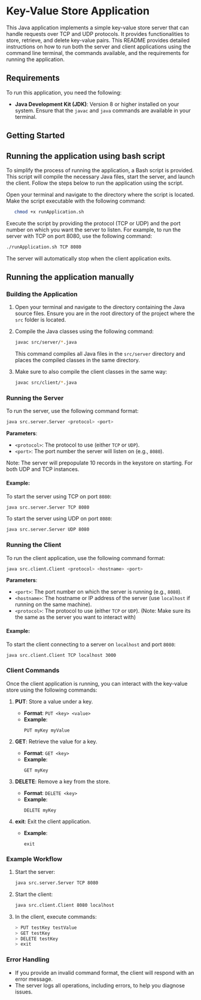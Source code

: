 # Key-Value Store Application

This Java application implements a simple key-value store server that can handle requests over TCP and UDP protocols. It provides functionalities to store, retrieve, and delete key-value pairs. This README provides detailed instructions on how to run both the server and client applications using the command line terminal, the commands available, and the requirements for running the application.

## Requirements

To run this application, you need the following:

- **Java Development Kit (JDK)**: Version 8 or higher installed on your system. Ensure that the `javac` and `java` commands are available in your terminal.

## Getting Started

## Running the application using bash script

To simplify the process of running the application, a Bash script is provided. This script will compile the necessary Java files, start the server, and launch the client. Follow the steps below to run the application using the script.

Open your terminal and navigate to the directory where the script is located. Make the script executable with the following command:

```bash
   chmod +x runApplication.sh
```

Execute the script by providing the protocol (TCP or UDP) and the port number on which you want the server to listen. For example, to run the server with TCP on port 8080, use the following command:

```bash
./runApplication.sh TCP 8080
```

The server will automatically stop when the client application exits.

## Running the application manually

### Building the Application

1. Open your terminal and navigate to the directory containing the Java source files. Ensure you are in the root directory of the project where the `src` folder is located.

2. Compile the Java classes using the following command:

   ```bash
   javac src/server/*.java
   ```

   This command compiles all Java files in the `src/server` directory and places the compiled classes in the same directory.

3. Make sure to also compile the client classes in the same way:

   ```bash
   javac src/client/*.java
   ```

### Running the Server

To run the server, use the following command format:

```bash
java src.server.Server <protocol> <port>
```

**Parameters**:

- `<protocol>`: The protocol to use (either `TCP` or `UDP`).
- `<port>`: The port number the server will listen on (e.g., `8080`).

Note: The server will prepopulate 10 records in the keystore on starting. For both UDP and TCP instances.

#### Example:

To start the server using TCP on port `8080`:

```bash
java src.server.Server TCP 8080
```

To start the server using UDP on port `8080`:

```bash
java src.server.Server UDP 8080
```

### Running the Client

To run the client application, use the following command format:

```bash
java src.client.Client <protocol> <hostname> <port>
```

**Parameters**:

- `<port>`: The port number on which the server is running (e.g., `8080`).
- `<hostname>`: The hostname or IP address of the server (use `localhost` if running on the same machine).
- `<protocol>`: The protocol to use (either `TCP` or `UDP`). (Note: Make sure its the same as the server you want to interact with)

#### Example:

To start the client connecting to a server on `localhost` and port `8080`:

```bash
java src.client.Client TCP localhost 3000
```

### Client Commands

Once the client application is running, you can interact with the key-value store using the following commands:

1. **PUT**: Store a value under a key.

   - **Format**: `PUT <key> <value>`
   - **Example**:
     ```
     PUT myKey myValue
     ```

2. **GET**: Retrieve the value for a key.

   - **Format**: `GET <key>`
   - **Example**:
     ```
     GET myKey
     ```

3. **DELETE**: Remove a key from the store.

   - **Format**: `DELETE <key>`
   - **Example**:
     ```
     DELETE myKey
     ```

4. **exit**: Exit the client application.
   - **Example**:
     ```
     exit
     ```

### Example Workflow

1. Start the server:

   ```bash
   java src.server.Server TCP 8080
   ```

2. Start the client:

   ```bash
   java src.client.Client 8080 localhost
   ```

3. In the client, execute commands:
   ```bash
   > PUT testKey testValue
   > GET testKey
   > DELETE testKey
   > exit
   ```

### Error Handling

- If you provide an invalid command format, the client will respond with an error message.
- The server logs all operations, including errors, to help you diagnose issues.

